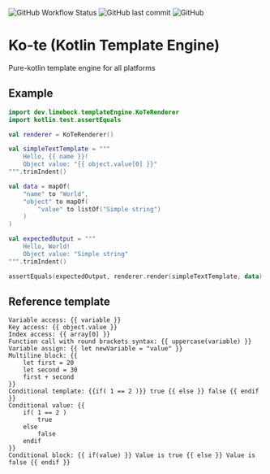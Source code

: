 ![GitHub Workflow Status](https://img.shields.io/github/workflow/status/limebeck/ko-te/CI)
![GitHub last commit](https://img.shields.io/github/last-commit/limebeck/ko-te)
![GitHub](https://img.shields.io/github/license/limebeck/ko-te)

# Ko-te (Kotlin Template Engine)

Pure-kotlin template engine for all platforms

## Example

```kotlin
import dev.limebeck.templateEngine.KoTeRenderer
import kotlin.test.assertEquals

val renderer = KoTeRenderer()

val simpleTextTemplate = """
    Hello, {{ name }}!
    Object value: "{{ object.value[0] }}"
""".trimIndent()

val data = mapOf(
    "name" to "World",
    "object" to mapOf(
        "value" to listOf("Simple string")
    )
)

val expectedOutput = """
    Hello, World!
    Object value: "Simple string"
""".trimIndent()

assertEquals(expectedOutput, renderer.render(simpleTextTemplate, data).getValueOrNull())
```

## Reference template

```
Variable access: {{ variable }}
Key access: {{ object.value }}
Index access: {{ array[0] }}
Function call with round brackets syntax: {{ uppercase(variable) }}
Variable assign: {{ let newVariable = "value" }}
Multiline block: {{
    let first = 20
    let second = 30
    first + second
}}
Conditional template: {{if( 1 == 2 )}} true {{ else }} false {{ endif }}
Conditional value: {{
    if( 1 == 2 ) 
        true 
    else 
        false 
    endif 
}}
Conditional block: {{ if(value) }} Value is true {{ else }} Value is false {{ endif }}
```
